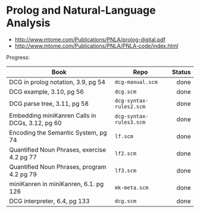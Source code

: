 Prolog and Natural-Language Analysis
==

* http://www.mtome.com/Publications/PNLA/prolog-digital.pdf
* http://www.mtome.com/Publications/PNLA/PNLA-code/index.html

Progress:

| Book       | Repo        | Status |
| -----|-------- |--------------:|
| DCG in prolog notation, 3.9, pg 54 | `dcg-manual.scm` | done |
| DCG example, 3.10, pg 56 | `dcg.scm` | done |
| DCG parse tree, 3.11, pg 58 | `dcg-syntax-rules2.scm` | done |
| Embedding miniKanren Calls in DCGs, 3.12, pg 60 | `dcg-syntax-rules3.scm` | done|
| Encoding the Semantic System, pg 74 | `lf.scm` | done |
| Quantified Noun Phrases, exercise 4.2 pg 77 | `lf2.scm` | done |
| Quantified Noun Phrases, program 4.2 pg 79 | `lf3.scm` | done |
| miniKanren in miniKanren, 6.1. pg 126 | `mk-meta.scm` | done |
| DCG interpreter, 6.4, pg 133 | `dcg.scm` | done |
